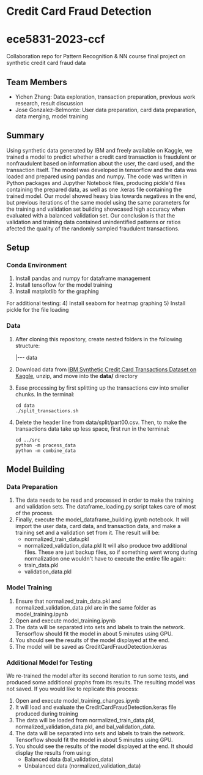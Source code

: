 # Credit Card Fraud Detection
# ece5831-2023-ccf
Collaboration repo for Pattern Recognition &amp; NN course final project on synthetic credit card fraud data

## Team Members
- Yichen Zhang: Data exploration, transaction preparation, previous work research, result discussion
- Jose Gonzalez-Belmonte: User data preparation, card data preparation, data merging, model training

## Summary
Using synthetic data generated by IBM and freely available on Kaggle, we trained a model to predict whether a credit card transaction is fraudulent or nonfraudulent based on information about the user, the card used, and the transaction itself. The model was developed in tensorflow and the data was loaded and prepared using pandas and numpy. The code was written in Python packages and Jupyther Notebook files, producing pickle'd files containing the prepared data, as well as one .keras file containing the trained model.
Our model showed heavy bias towards negatives in the end, but previous iterations of the same model using the same parameters for the training and validation set building showcased high accuracy when evaluated with a balanced validation set. Our conclusion is that the validation and training data contained unindentified patterns or ratios afected the quality of the randomly sampled fraudulent transactions. 

## Setup

### Conda Environment

1) Install pandas and numpy for dataframe management
2) Install tensoflow for the model training
3) Install matplotlib for the graphing

For additional testing:
4) Install seaborn for heatmap graphing
5) Install pickle for the file loading

### Data

1) After cloning this repository, create nested folders in the following structure:

    |--- data

2) Download data from [IBM Synthetic Credit Card Transactions Dataset on Kaggle](https://www.kaggle.com/datasets/ealtman2019/credit-card-transactions), unzip, and move into the **data/** directory

3) Ease processing by first splitting up the transactions csv into smaller chunks. In the terminal:
    ```
    cd data
    ./split_transactions.sh
    ```

4) Delete the header line from data/split/part00.csv. Then, to make the transactions data take up less space, first run in the terminal:
    ```
    cd ../src
    python -m process_data
    python -m combine_data
    ```
## Model Building

### Data Preparation
1) The data needs to be read and processed in order to make the training and validation sets. The dataframe_loading.py script takes care of most of the process.
2) Finally, execute the model_dataframe_building.ipynb notebook.
   It will import the user data, card data, and transaction data, and make a training set and a validation set from it. The result will be:
    - normalized_train_data.pkl
    - normalized_validation_data.pkl
   It will also produce two additional files. These are just backup files, so if something went wrong during normalization one wouldn't have to execute the entire file again:
    - train_data.pkl
    - validation_data.pkl
      
### Model Training
1) Ensure that normalized_train_data.pkl and normalized_validation_data.pkl are in the same folder as model_training.ipynb
2) Open and execute model_training.ipynb
3) The data will be separated into sets and labels to train the network. Tensorflow should fit the model in about 5 minutes using GPU.
4) You should see the results of the model displayed at the end.
5) The model will be saved as CreditCardFraudDetection.keras

### Additional Model for Testing
We re-trained the model after its second iteration to run some tests, and produced some additional graphs from its results. The resulting model was not saved. If you would like to replicate this process:
1) Open and execute model_training_changes.ipynb
2) It will load and evaluate the CreditCardFraudDetection.keras file produced during training
3) The data will be loaded from normalized_train_data.pkl, normalized_validation_data.pkl, and bal_validation_data.
4) The data will be separated into sets and labels to train the network. Tensorflow should fit the model in about 5 minutes using GPU.
5) You should see the results of the model displayed at the end. It should display the results from using:
    - Balanced data (bal_validation_data)
    - Unbalanced data (normalized_validation_data)
